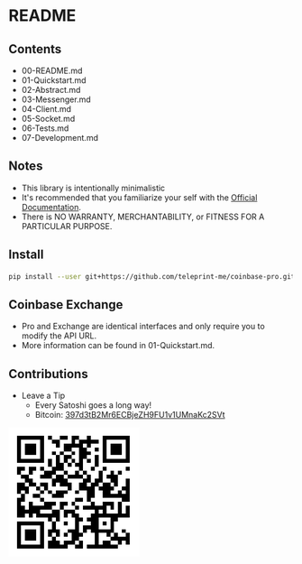 # README

## Contents

- 00-README.md
- 01-Quickstart.md
- 02-Abstract.md
- 03-Messenger.md
- 04-Client.md
- 05-Socket.md
- 06-Tests.md
- 07-Development.md

## Notes

- This library is intentionally minimalistic
- It's recommended that you familiarize your self with the [Official Documentation](https://docs.cloud.coinbase.com/exchange/docs).
- There is NO WARRANTY, MERCHANTABILITY, or FITNESS FOR A PARTICULAR PURPOSE.

## Install

```sh
pip install --user git+https://github.com/teleprint-me/coinbase-pro.git
```

## Coinbase Exchange

- Pro and Exchange are identical interfaces and only require you to modify the API URL.
- More information can be found in 01-Quickstart.md.

## Contributions

- Leave a Tip
    - Every Satoshi goes a long way!
    - Bitcoin: [397d3tB2Mr6ECBjeZH9FU1v1UMnaKc2SVt](https://www.blockchain.com/btc/address/397d3tB2Mr6ECBjeZH9FU1v1UMnaKc2SVt)

![Bitcoin QR Code](https://github.com/teleprint-me/coinbase-pro/blob/main/assets/qr-bitcoin.png?raw=true)
